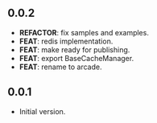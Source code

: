 ## 0.0.2

 - **REFACTOR**: fix samples and examples.
 - **FEAT**: redis implementation.
 - **FEAT**: make ready for publishing.
 - **FEAT**: export BaseCacheManager.
 - **FEAT**: rename to arcade.

## 0.0.1

- Initial version.
